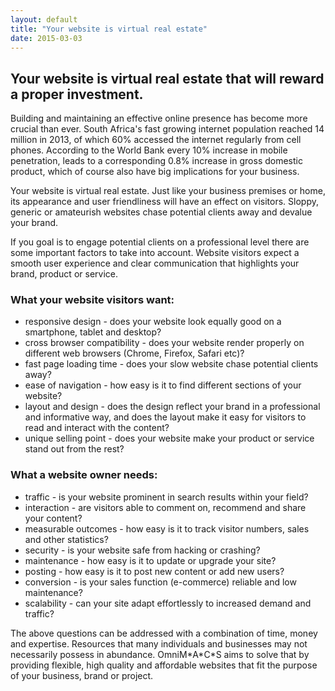 ```yaml
---
layout: default
title: "Your website is virtual real estate"
date: 2015-03-03
---
```


<h2>Your website is virtual real estate that will reward a proper investment.</h2>
<p>Building and maintaining an effective online presence has become more crucial than ever. 
South Africa's fast growing internet population reached 14 million in 2013, of which 60% accessed the internet regularly from cell phones. 
According to the World Bank every 10% increase in mobile penetration, leads to a corresponding 0.8% increase in gross domestic product, which of course also have big implications for your business.</p>

<p>Your website is virtual real estate. Just like your business premises or home, its appearance and user friendliness will have an effect on visitors. 
Sloppy, generic or amateurish websites chase potential clients away and devalue your brand.</p>

<p>If you goal is to engage potential clients on a professional level there are some important factors to take into account. 
Website visitors expect a smooth user experience and clear communication that highlights your brand, product or service.</p>

<h3>What your website visitors want:</h3>
<ul>
<li>responsive design - does your website look equally good on a smartphone, tablet and desktop?</li>
<li>cross browser compatibility - does your website render properly on different web browsers (Chrome, Firefox, Safari etc)?</li>
<li>fast page loading time - does your slow website chase potential clients away?</li>
<li>ease of navigation - how easy is it to find different sections of your website?</li>
<li>layout and design - does the design reflect your brand in a professional and informative way, and does the layout make it easy for visitors to read and interact with the content?</li>
<li>unique selling point - does your website make your product or service stand out from the rest?</li>
</ul>

<h3>What a website owner needs:</h3>
<ul>
<li>traffic - is your website prominent in search results within your field?</li>
<li>interaction - are visitors able to comment on, recommend and share your content?</li>
<li>measurable outcomes - how easy is it to track visitor numbers, sales and other statistics?</li>
<li>security - is your website safe from hacking or crashing?</li>
<li>maintenance - how easy is it to update or upgrade your site?</li>
<li>posting - how easy is it to post new content or add new users?</li>
<li>conversion - is your sales function (e-commerce) reliable and low maintenance?</li>
<li>scalability - can your site adapt effortlessly to increased demand and traffic?</li>
</ul>

<p>The above questions can be addressed with a combination of time, money and expertise. Resources that many individuals and businesses may not necessarily possess in abundance. 
OmniM*A*C*S aims to solve that by providing flexible, high quality and affordable websites that fit the purpose of your business, brand or project.</p>
